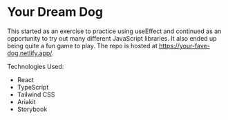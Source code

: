# Your Dream Dog
This started as an exercise to practice using useEffect and continued as an opportunity to try out many different JavaScript libraries.
It also ended up being quite a fun game to play. The repo is hosted at https://your-fave-dog.netlify.app/.

Technologies Used:
- React
- TypeScript
- Tailwind CSS
- Ariakit
- Storybook
